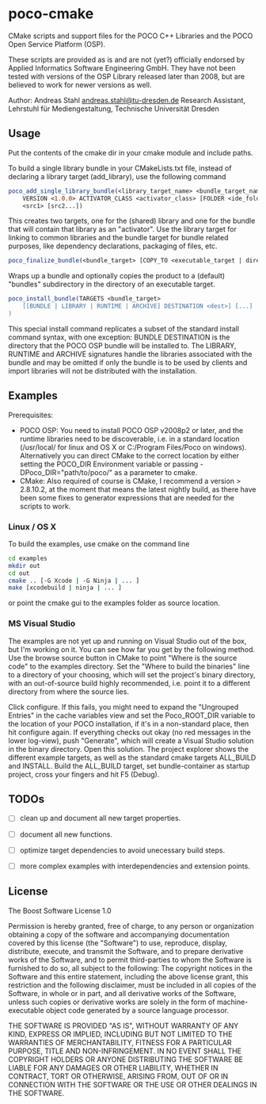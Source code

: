 poco-cmake
==========

CMake scripts and support files for the POCO C++ Libraries and the POCO Open Service Platform (OSP).

These scripts are provided as is and are not (yet?) officially endorsed by Applied Informatics Software Engineering GmbH. They have not been tested with versions of the OSP Library released later than 2008, but are believed to work for newer versions as well.

Author: 
Andreas Stahl andreas.stahl@tu-dresden.de
Research Assistant, Lehrstuhl für Mediengestaltung, Technische Universität Dresden


Usage
-----

Put the contents of the cmake dir in your cmake module and include paths.

To build a single library bundle in your CMakeLists.txt file, instead of declaring a library target (add_library), use the following command

```cmake
poco_add_single_library_bundle(<library_target_name> <bundle_target_name> 
    VERSION <1.0.0> ACTIVATOR_CLASS <activator_class> [FOLDER <ide_folder_name>]
    <src1> [src2...])
```

This creates two targets, one for the (shared) library and one for the bundle that will contain that library as an "activator". Use the library target for linking to common libraries and the bundle target for bundle related purposes, like dependency declarations, packaging of files, etc.

```cmake
poco_finalize_bundle(<bundle_target> [COPY_TO <executable_target | directory>])
```
Wraps up a bundle and optionally copies the product to a (default) "bundles" subdirectory in the directory of an executable target.

```cmake
poco_install_bundle(TARGETS <bundle_target>
	[[BUNDLE | LIBRARY | RUNTIME | ARCHIVE] DESTINATION <dest>] [...]
)
```
This special install command replicates a subset of the standard install command syntax, with one exception: BUNDLE DESTINATION is the directory that the POCO OSP bundle will be installed to. The LIBRARY, RUNTIME and ARCHIVE signatures handle the libraries associated with the bundle and may be omitted if only the bundle is to be used by clients and import libraries will not be distributed with the installation. 

Examples
--------

Prerequisites: 
- POCO OSP: You need to install POCO OSP v2008p2 or later, and the runtime libraries need to be discoverable, i.e. in a standard location (/usr/local/ for linux and OS X or C:/Program Files/Poco on windows). Alternatively you can direct CMake to the correct location by either setting the POCO_DIR Environment variable or passing -DPoco_DIR="path/to/poco/" as a parameter to cmake. 
- CMake: Also required of course is CMake, I recommend a version > 2.8.10.2, at the moment that means the latest nightly build, as there have been some fixes to generator expressions that are needed for the scripts to work.

### Linux / OS X

To build the examples, use cmake on the command line

```bash
cd examples
mkdir out
cd out
cmake .. [-G Xcode | -G Ninja | ... ]
make [xcodebuild | ninja | ... ]
```

or point the cmake gui to the examples folder as source location.

### MS Visual Studio

The examples are not yet up and running on Visual Studio out of the box, but I'm working on it. You can see how far you get by the following method.
Use the browse source button in CMake to point "Where is the source code" to the examples directory. Set the "Where to build the binaries" line to a directory of your choosing, which will set the project's binary directory, with an out-of-source build highly recommended, i.e. point it to a different directory from where the source lies.

Click configure. If this fails, you might need to expand the "Ungrouped Entries" in the cache variables view and set the Poco_ROOT_DIR variable to the location of your POCO installation, if it's in a non-standard place, then hit configure again. If everything checks out okay (no red messages in the lower log-view), push "Generate", which will create a Visual Studio solution in the binary directory. Open this solution. The project explorer shows the different example targets, as well as the standard cmake targets ALL_BUILD and INSTALL. Build the ALL_BUILD target, set bundle-container as startup project, cross your fingers and hit F5 (Debug).


TODOs
-----

- [ ] clean up and document all new target properties.
- [ ] document all new functions.
- [ ] optimize target dependencies to avoid unecessary build steps.
- [ ] more complex examples with interdependencies and extension points.


License
-------

The Boost Software License 1.0

Permission is hereby granted, free of charge, to any person or organization obtaining a copy of the software and accompanying documentation covered by this license (the "Software") to use, reproduce, display, distribute, execute, and transmit the Software, and to prepare derivative works of the Software, and to permit third-parties to whom the Software is furnished to do so, all subject to the following:
The copyright notices in the Software and this entire statement, including the above license grant, this restriction and the following disclaimer, must be included in all copies of the Software, in whole or in part, and all derivative works of the Software, unless such copies or derivative works are solely in the form of machine-executable object code generated by a source language processor.

THE SOFTWARE IS PROVIDED "AS IS", WITHOUT WARRANTY OF ANY KIND, EXPRESS OR IMPLIED, INCLUDING BUT NOT LIMITED TO THE WARRANTIES OF MERCHANTABILITY, FITNESS FOR A PARTICULAR PURPOSE, TITLE AND NON-INFRINGEMENT. IN NO EVENT SHALL THE COPYRIGHT HOLDERS OR ANYONE DISTRIBUTING THE SOFTWARE BE LIABLE FOR ANY DAMAGES OR OTHER LIABILITY, WHETHER IN CONTRACT, TORT OR OTHERWISE, ARISING FROM, OUT OF OR IN CONNECTION WITH THE SOFTWARE OR THE USE OR OTHER DEALINGS IN THE SOFTWARE.